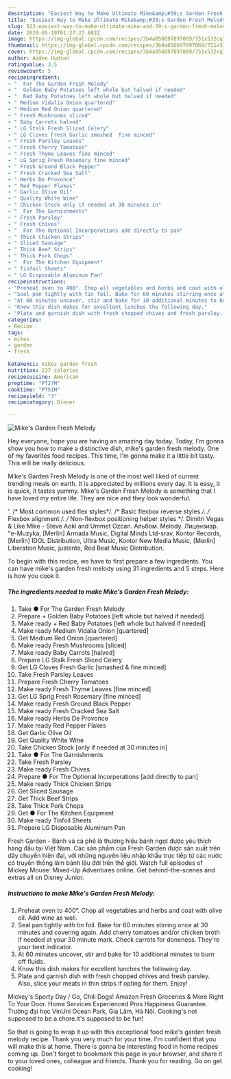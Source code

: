 ```yaml
---
description: "Easiest Way to Make Ultimate Mike&amp;#39;s Garden Fresh Melody"
title: "Easiest Way to Make Ultimate Mike&amp;#39;s Garden Fresh Melody"
slug: 523-easiest-way-to-make-ultimate-mike-and-39-s-garden-fresh-melody
date: 2020-05-19T01:27:27.682Z
image: https://img-global.cpcdn.com/recipes/3b4a856697897069/751x532cq70/mikes-garden-fresh-melody-recipe-main-photo.jpg
thumbnail: https://img-global.cpcdn.com/recipes/3b4a856697897069/751x532cq70/mikes-garden-fresh-melody-recipe-main-photo.jpg
cover: https://img-global.cpcdn.com/recipes/3b4a856697897069/751x532cq70/mikes-garden-fresh-melody-recipe-main-photo.jpg
author: Aiden Hudson
ratingvalue: 3.5
reviewcount: 5
recipeingredient:
- "  For The Garden Fresh Melody"
- "  Golden Baby Potatoes left whole but halved if needed"
- "  Red Baby Potatoes left whole but halved if needed"
- " Medium Vidalia Onion quartered"
- " Medium Red Onion quartered"
- " Fresh Mushrooms sliced"
- " Baby Carrots halved"
- " LG Stalk Fresh Sliced Celery"
- " LG Cloves Fresh Garlic smashed  fine minced"
- " Fresh Parsley Leaves"
- " Fresh Cherry Tomatoes"
- " Fresh Thyme Leaves fine minced"
- " LG Sprig Fresh Rosemary fine minced"
- " Fresh Ground Black Pepper"
- " Fresh Cracked Sea Salt"
- " Herbs De Provonce"
- " Red Pepper Flakes"
- " Garlic Olive Oil"
- " Quality White Wine"
- " Chicken Stock only if needed at 30 minutes in"
- "  For The Garnishments"
- " Fresh Parsley"
- " Fresh Chives"
- "  For The Optional Incorperations add directly to pan"
- " Thick Chicken Strips"
- " Sliced Sausage"
- " Thick Beef Strips"
- " Thick Pork Chops"
- "  For The Kitchen Equipment"
- " Tinfoil Sheets"
- " LG Disposable Aluminum Pan"
recipeinstructions:
- "Preheat oven to 400°. Chop all vegetables and herbs and coat with olive oil. Add wine as well."
- "Seal pan tightly with tin foil. Bake for 60 minutes stirring once at 30 minutes and covering again. Add cherry tomatoes and/or chicken broth if needed at your 30 minute mark. Check carrots for doneness. They&#39;re your best indicator."
- "At 60 minutes uncover, stir and bake for 10 additional minutes to burn off fluids."
- "Know this dish makes for excellent lunches the following day."
- "Plate and garnish dish with fresh chopped chives and fresh parsley. Also, slice your meats in thin strips if opting for them. Enjoy!"
categories:
- Recipe
tags:
- mikes
- garden
- fresh

katakunci: mikes garden fresh 
nutrition: 237 calories
recipecuisine: American
preptime: "PT27M"
cooktime: "PT51M"
recipeyield: "3"
recipecategory: Dinner

---
```



![Mike&#39;s Garden Fresh Melody](https://img-global.cpcdn.com/recipes/3b4a856697897069/751x532cq70/mikes-garden-fresh-melody-recipe-main-photo.jpg)

Hey everyone, hope you are having an amazing day today. Today, I'm gonna show you how to make a distinctive dish, mike&#39;s garden fresh melody. One of my favorites food recipes. This time, I'm gonna make it a little bit tasty. This will be really delicious.

Mike&#39;s Garden Fresh Melody is one of the most well liked of current trending meals on earth. It is appreciated by millions every day. It is easy, it is quick, it tastes yummy. Mike&#39;s Garden Fresh Melody is something that I have loved my entire life. They are nice and they look wonderful.

&#39;. /* Most common used flex styles*/. /* Basic flexbox reverse styles */. /* Flexbox alignment */. /* Non-flexbox positioning helper styles */. Dimitri Vegas &amp; Like Mike - Steve Aoki and Ummet Ozcan. Альбом. Melody. Лицензиар. &#34;e-Muzyka, [Merlin] Armada Music, Digital Minds Ltd-srav, Kontor Records, [Merlin] IDOL Distribution, Ultra Music, Kontor New Media Music, [Merlin] Liberation Music, justente, Red Beat Music Distribution.


To begin with this recipe, we have to first prepare a few ingredients. You can have mike&#39;s garden fresh melody using 31 ingredients and 5 steps. Here is how you cook it.

<!--inarticleads1-->

##### The ingredients needed to make Mike&#39;s Garden Fresh Melody:

1. Take  ● For The Garden Fresh Melody
1. Prepare  + Golden Baby Potatoes [left whole but halved if needed]
1. Make ready  + Red Baby Potatoes [left whole but halved if needed]
1. Make ready  Medium Vidalia Onion [quartered]
1. Get  Medium Red Onion [quartered]
1. Make ready  Fresh Mushrooms [sliced]
1. Make ready  Baby Carrots [halved]
1. Prepare  LG Stalk Fresh Sliced Celery
1. Get  LG Cloves Fresh Garlic [smashed &amp; fine minced]
1. Take  Fresh Parsley Leaves
1. Prepare  Fresh Cherry Tomatoes
1. Make ready  Fresh Thyme Leaves [fine minced]
1. Get  LG Sprig Fresh Rosemary [fine minced]
1. Make ready  Fresh Ground Black Pepper
1. Make ready  Fresh Cracked Sea Salt
1. Make ready  Herbs De Provonce
1. Make ready  Red Pepper Flakes
1. Get  Garlic Olive Oil
1. Get  Quality White Wine
1. Take  Chicken Stock [only if needed at 30 minutes in]
1. Take  ● For The Garnishments
1. Take  Fresh Parsley
1. Make ready  Fresh Chives
1. Prepare  ● For The Optional Incorperations [add directly to pan]
1. Make ready  Thick Chicken Strips
1. Get  Sliced Sausage
1. Get  Thick Beef Strips
1. Take  Thick Pork Chops
1. Get  ● For The Kitchen Equipment
1. Make ready  Tinfoil Sheets
1. Prepare  LG Disposable Aluminum Pan


Fresh Garden - Bánh và cà phê là thương hiệu bánh ngọt được yêu thích hàng đầu tại Việt Nam. Các sản phẩm của Fresh Garden được sản xuất trên dây chuyền hiện đại, với những nguyên liệu nhập khẩu trực tiếp từ các nước có truyền thống làm bánh lâu đời trên thế giới. Watch full episodes of Mickey Mouse: Mixed-Up Adventures online. Get behind-the-scenes and extras all on Disney Junior. 

<!--inarticleads2-->

##### Instructions to make Mike&#39;s Garden Fresh Melody:

1. Preheat oven to 400°. Chop all vegetables and herbs and coat with olive oil. Add wine as well.
1. Seal pan tightly with tin foil. Bake for 60 minutes stirring once at 30 minutes and covering again. Add cherry tomatoes and/or chicken broth if needed at your 30 minute mark. Check carrots for doneness. They&#39;re your best indicator.
1. At 60 minutes uncover, stir and bake for 10 additional minutes to burn off fluids.
1. Know this dish makes for excellent lunches the following day.
1. Plate and garnish dish with fresh chopped chives and fresh parsley. Also, slice your meats in thin strips if opting for them. Enjoy!


Mickey&#39;s Sporty Day / Go, Chili Dogs! Amazon Fresh Groceries &amp; More Right To Your Door. Home Services Experienced Pros Happiness Guarantee. Trường đại học VinUni Ocean Park, Gia Lâm, Hà Nội. Cooking&#39;s not supposed to be a chore.it&#39;s supposed to be fun! 

So that is going to wrap it up with this exceptional food mike&#39;s garden fresh melody recipe. Thank you very much for your time. I'm confident that you will make this at home. There is gonna be interesting food in home recipes coming up. Don't forget to bookmark this page in your browser, and share it to your loved ones, colleague and friends. Thank you for reading. Go on get cooking!
